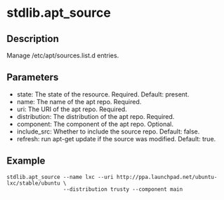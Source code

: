 # stdlib.apt_source

## Description

Manage /etc/apt/sources.list.d entries.

## Parameters

* state: The state of the resource. Required. Default: present.
* name: The name of the apt repo. Required.
* uri: The URI of the apt repo. Required.
* distribution: The distribution of the apt repo. Required.
* component: The component of the apt repo. Optional.
* include_src: Whether to include the source repo. Default: false.
* refresh: run apt-get update if the source was modified. Default: true.

## Example

```shell
stdlib.apt_source --name lxc --uri http://ppa.launchpad.net/ubuntu-lxc/stable/ubuntu \
                  --distribution trusty --component main
```

